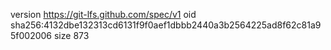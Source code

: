 version https://git-lfs.github.com/spec/v1
oid sha256:4132dbe132313cd6131f9f0aef1dbbb2440a3b2564225ad8f62c81a95f002006
size 873
